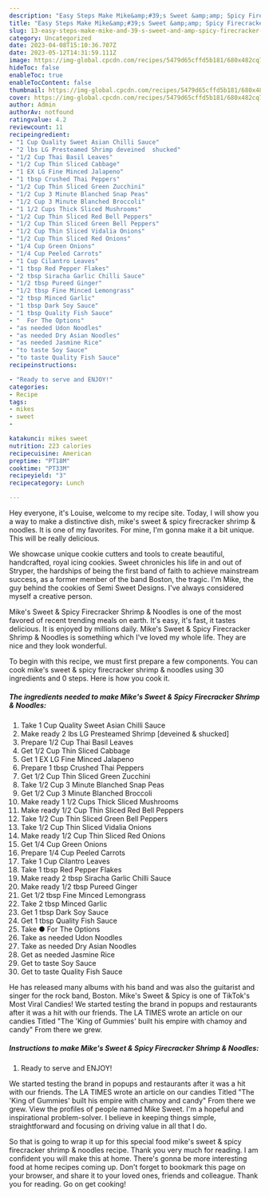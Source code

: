 ```yaml
---
description: "Easy Steps Make Mike&amp;#39;s Sweet &amp;amp; Spicy Firecracker Shrimp &amp;amp; Noodles yang Very Delicious"
title: "Easy Steps Make Mike&amp;#39;s Sweet &amp;amp; Spicy Firecracker Shrimp &amp;amp; Noodles yang Very Delicious"
slug: 13-easy-steps-make-mike-and-39-s-sweet-and-amp-spicy-firecracker-shrimp-and-amp-noodles-yang-very-delicious
category: Uncategorized
date: 2023-04-08T15:10:36.707Z
date: 2023-05-12T14:31:59.111Z
image: https://img-global.cpcdn.com/recipes/5479d65cffd5b181/680x482cq70/mikes-sweet-spicy-firecracker-shrimp-noodles-recipe-main-photo.jpg
hideToc: false
enableToc: true
enableTocContent: false
thumbnail: https://img-global.cpcdn.com/recipes/5479d65cffd5b181/680x482cq70/mikes-sweet-spicy-firecracker-shrimp-noodles-recipe-main-photo.jpg
cover: https://img-global.cpcdn.com/recipes/5479d65cffd5b181/680x482cq70/mikes-sweet-spicy-firecracker-shrimp-noodles-recipe-main-photo.jpg
author: Admin
authorAv: notfound
ratingvalue: 4.2
reviewcount: 11
recipeingredient:
- "1 Cup Quality Sweet Asian Chilli Sauce"
- "2 lbs LG Presteamed Shrimp deveined  shucked"
- "1/2 Cup Thai Basil Leaves"
- "1/2 Cup Thin Sliced Cabbage"
- "1 EX LG Fine Minced Jalapeno"
- "1 tbsp Crushed Thai Peppers"
- "1/2 Cup Thin Sliced Green Zucchini"
- "1/2 Cup 3 Minute Blanched Snap Peas"
- "1/2 Cup 3 Minute Blanched Broccoli"
- "1 1/2 Cups Thick Sliced Mushrooms"
- "1/2 Cup Thin Sliced Red Bell Peppers"
- "1/2 Cup Thin Sliced Green Bell Peppers"
- "1/2 Cup Thin Sliced Vidalia Onions"
- "1/2 Cup Thin Sliced Red Onions"
- "1/4 Cup Green Onions"
- "1/4 Cup Peeled Carrots"
- "1 Cup Cilantro Leaves"
- "1 tbsp Red Pepper Flakes"
- "2 tbsp Siracha Garlic Chilli Sauce"
- "1/2 tbsp Pureed Ginger"
- "1/2 tbsp Fine Minced Lemongrass"
- "2 tbsp Minced Garlic"
- "1 tbsp Dark Soy Sauce"
- "1 tbsp Quality Fish Sauce"
- "  For The Options"
- "as needed Udon Noodles"
- "as needed Dry Asian Noodles"
- "as needed Jasmine Rice"
- "to taste Soy Sauce"
- "to taste Quality Fish Sauce"
recipeinstructions:

- "Ready to serve and ENJOY!"
categories:
- Recipe
tags:
- mikes
- sweet
- 

katakunci: mikes sweet  
nutrition: 223 calories
recipecuisine: American
preptime: "PT18M"
cooktime: "PT33M"
recipeyield: "3"
recipecategory: Lunch

---
```



Hey everyone, it's Louise, welcome to my recipe site. Today, I will show you a way to make a distinctive dish, mike&#39;s sweet &amp; spicy firecracker shrimp &amp; noodles. It is one of my favorites. For mine, I'm gonna make it a bit unique. This will be really delicious.

We showcase unique cookie cutters and tools to create beautiful, handcrafted, royal icing cookies. Sweet chronicles his life in and out of Stryper, the hardships of being the first band of faith to achieve mainstream success, as a former member of the band Boston, the tragic. I&#39;m Mike, the guy behind the cookies of Semi Sweet Designs. I&#39;ve always considered myself a creative person.

Mike&#39;s Sweet &amp; Spicy Firecracker Shrimp &amp; Noodles is one of the most favored of recent trending meals on earth. It's easy, it's fast, it tastes delicious. It is enjoyed by millions daily. Mike&#39;s Sweet &amp; Spicy Firecracker Shrimp &amp; Noodles is something which I've loved my whole life. They are nice and they look wonderful.


To begin with this recipe, we must first prepare a few components. You can cook mike&#39;s sweet &amp; spicy firecracker shrimp &amp; noodles using 30 ingredients and 0 steps. Here is how you cook it.

<!--inarticleads1-->

##### The ingredients needed to make Mike&#39;s Sweet &amp; Spicy Firecracker Shrimp &amp; Noodles:

1. Take 1 Cup Quality Sweet Asian Chilli Sauce
1. Make ready 2 lbs LG Presteamed Shrimp [deveined &amp; shucked]
1. Prepare 1/2 Cup Thai Basil Leaves
1. Get 1/2 Cup Thin Sliced Cabbage
1. Get 1 EX LG Fine Minced Jalapeno
1. Prepare 1 tbsp Crushed Thai Peppers
1. Get 1/2 Cup Thin Sliced Green Zucchini
1. Take 1/2 Cup 3 Minute Blanched Snap Peas
1. Get 1/2 Cup 3 Minute Blanched Broccoli
1. Make ready 1 1/2 Cups Thick Sliced Mushrooms
1. Make ready 1/2 Cup Thin Sliced Red Bell Peppers
1. Take 1/2 Cup Thin Sliced Green Bell Peppers
1. Take 1/2 Cup Thin Sliced Vidalia Onions
1. Make ready 1/2 Cup Thin Sliced Red Onions
1. Get 1/4 Cup Green Onions
1. Prepare 1/4 Cup Peeled Carrots
1. Take 1 Cup Cilantro Leaves
1. Take 1 tbsp Red Pepper Flakes
1. Make ready 2 tbsp Siracha Garlic Chilli Sauce
1. Make ready 1/2 tbsp Pureed Ginger
1. Get 1/2 tbsp Fine Minced Lemongrass
1. Take 2 tbsp Minced Garlic
1. Get 1 tbsp Dark Soy Sauce
1. Get 1 tbsp Quality Fish Sauce
1. Take  ● For The Options
1. Take as needed Udon Noodles
1. Take as needed Dry Asian Noodles
1. Get as needed Jasmine Rice
1. Get to taste Soy Sauce
1. Get to taste Quality Fish Sauce


He has released many albums with his band and was also the guitarist and singer for the rock band, Boston. Mike&#39;s Sweet &amp; Spicy is one of TikTok&#39;s Most Viral Candies! We started testing the brand in popups and restaurants after it was a hit with our friends. The LA TIMES wrote an article on our candies Titled &#34;The &#39;King of Gummies&#39; built his empire with chamoy and candy&#34; From there we grew. 

<!--inarticleads2-->

##### Instructions to make Mike&#39;s Sweet &amp; Spicy Firecracker Shrimp &amp; Noodles:


1. Ready to serve and ENJOY!

We started testing the brand in popups and restaurants after it was a hit with our friends. The LA TIMES wrote an article on our candies Titled &#34;The &#39;King of Gummies&#39; built his empire with chamoy and candy&#34; From there we grew. View the profiles of people named Mike Sweet. I&#39;m a hopeful and inspirational problem-solver. I believe in keeping things simple, straightforward and focusing on driving value in all that I do. 

So that is going to wrap it up for this special food mike&#39;s sweet &amp; spicy firecracker shrimp &amp; noodles recipe. Thank you very much for reading. I am confident you will make this at home. There's gonna be more interesting food at home recipes coming up. Don't forget to bookmark this page on your browser, and share it to your loved ones, friends and colleague. Thank you for reading. Go on get cooking!
